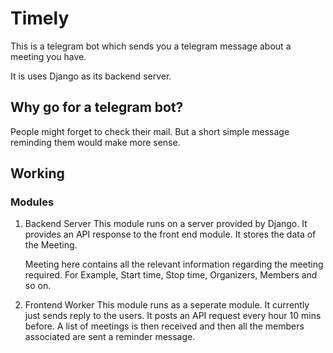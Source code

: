 # Timely

This is a telegram bot which sends you a telegram message about a meeting you have.

It is uses Django as its backend server.

## Why go for a telegram bot?

People might forget to check their mail. But a short simple message reminding them would make more sense.

## Working

### Modules

1.  Backend Server
    This module runs on a server provided by Django. It provides an API response to the front end module. It stores the data of the Meeting.

    Meeting here contains all the relevant information regarding the meeting required. For Example, Start time, Stop time, Organizers, Members and so on.

2.  Frontend Worker
    This module runs as a seperate module. It currently just sends reply to the users. It posts an API request every hour 10 mins before. A list of meetings is then received and then all the members associated are sent a reminder message.

